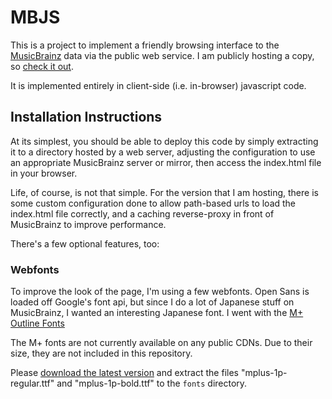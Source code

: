 MBJS
====

This is a project to implement a friendly browsing interface to the
[MusicBrainz][] data via the public web service. I am publicly hosting a copy,
so [check it out][MBJS].

It is implemented entirely in client-side (i.e. in-browser) javascript code.

[MusicBrainz]: https://musicbrainz.org/
[MBJS]: https://mbjs.kepstin.ca/

Installation Instructions
-------------------------

At its simplest, you should be able to deploy this code by simply extracting
it to a directory hosted by a web server, adjusting the configuration to
use an appropriate MusicBrainz server or mirror, then access the index.html
file in your browser.

Life, of course, is not that simple. For the version that I am hosting,
there is some custom configuration done to allow path-based urls to load the
index.html file correctly, and a caching reverse-proxy in front of MusicBrainz
to improve performance.

There's a few optional features, too:

### Webfonts

To improve the look of the page, I'm using a few webfonts. Open Sans is loaded
off Google's font api, but since I do a lot of Japanese stuff on MusicBrainz,
I wanted an interesting Japanese font. I went with the [M+ Outline Fonts][M+]

The M+ fonts are not currently available on any public CDNs. Due to their size,
they are not included in this repository.

Please [download the latest version][M+ Download] and extract the files
"mplus-1p-regular.ttf" and "mplus-1p-bold.ttf" to the `fonts` directory.

[M+]: http://mplus-fonts.sourceforge.jp/mplus-outline-fonts/index-en.html
[M+ Download]: http://mplus-fonts.sourceforge.jp/mplus-outline-fonts/download/index-en.html
